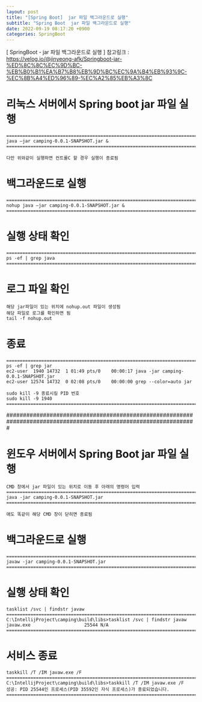 ```yaml
---
layout: post
title: "[Spring Boot]  jar 파일 백그라운드로 실행"
subtitle: "Spring Boot  jar 파일 백그라운드로 실행"
date: 2022-09-19 08:17:20 +0900
categories: SpringBoot
---
```

[ SpringBoot - jar 파일 백그라운드로 실행 ]
	참고링크 : https://velog.io/@jinyeong-afk/Springboot-jar-%ED%8C%8C%EC%9D%BC-%EB%B0%B1%EA%B7%B8%EB%9D%BC%EC%9A%B4%EB%93%9C-%EC%8B%A4%ED%96%89-%EC%A2%85%EB%A3%8C

# 리눅스 서버에서 Spring boot jar 파일 실행
	======================================================================================================
	java –jar camping-0.0.1-SNAPSHOT.jar &
	======================================================================================================
	
	다만 위와같이 실행하면 컨트롤C 할 경우 실행이 종료됨

# 백그라운드로 실행
	======================================================================================================
	nohup java –jar camping-0.0.1-SNAPSHOT.jar &
	======================================================================================================

# 실행 상태 확인

	======================================================================================================
	ps -ef | grep java
	======================================================================================================

# 로그 파일 확인
	해당 jar파일이 있는 위치에 nohup.out 파일이 생성됨
	해당 파일로 로그를 확인하면 됨
	tail -f nohup.out
	


# 종료
	======================================================================================================
	ps -ef | grep jar
	ec2-user  1940 14732  1 01:49 pts/0    00:00:17 java -jar camping-0.0.1-SNAPSHOT.jar
	ec2-user 12574 14732  0 02:08 pts/0    00:00:00 grep --color=auto jar
	
	sudo kill -9 종료시킬 PID 번호
	sudo kill -9 1940
	======================================================================================================


#################################################################################################################

# 윈도우 서버에서 Spring Boot jar 파일 실행
	CMD 창에서 jar 파일이 있는 위치로 이동 후 아래의 명령어 입력
	=================================================================================================================
	java -jar camping-0.0.1-SNAPSHOT.jar
	=================================================================================================================
	
	애도 똑같이 해당 CMD 창이 닫히면 종료됨

# 백그라운드로 실행

	=================================================================================================================
	javaw -jar camping-0.0.1-SNAPSHOT.jar
	=================================================================================================================

# 실행 상태 확인

	tasklist /svc | findstr javaw
	=================================================================================================================
	C:\IntellijProject\camping\build\libs>tasklist /svc | findstr javaw
	javaw.exe                    25544 N/A
	=================================================================================================================


# 서비스 종료

	taskkill /T /IM javaw.exe /F
	=================================================================================================================
	C:\IntellijProject\camping\build\libs>taskkill /T /IM javaw.exe /F
	성공: PID 25544인 프로세스(PID 35592인 자식 프로세스)가 종료되었습니다.
	=================================================================================================================
